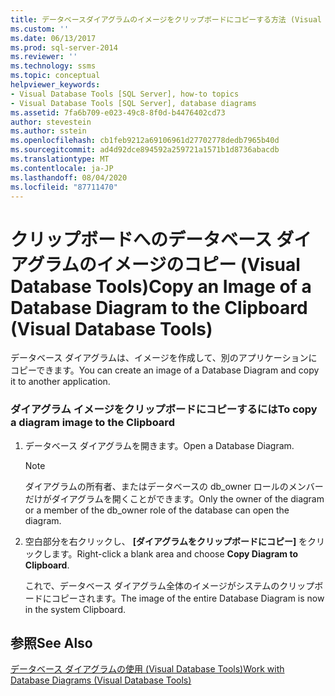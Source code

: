 ```yaml
---
title: データベースダイアグラムのイメージをクリップボードにコピーする方法 (Visual Database Tools) |Microsoft Docs
ms.custom: ''
ms.date: 06/13/2017
ms.prod: sql-server-2014
ms.reviewer: ''
ms.technology: ssms
ms.topic: conceptual
helpviewer_keywords:
- Visual Database Tools [SQL Server], how-to topics
- Visual Database Tools [SQL Server], database diagrams
ms.assetid: 7fa6b709-e023-49c8-8f0d-b4476402cd73
author: stevestein
ms.author: sstein
ms.openlocfilehash: cb1feb9212a69106961d27702778dedb7965b40d
ms.sourcegitcommit: ad4d92dce894592a259721a1571b1d8736abacdb
ms.translationtype: MT
ms.contentlocale: ja-JP
ms.lasthandoff: 08/04/2020
ms.locfileid: "87711470"
---
```

# <a name="copy-an-image-of-a-database-diagram-to-the-clipboard-visual-database-tools"></a><span data-ttu-id="4c5c3-102">クリップボードへのデータベース ダイアグラムのイメージのコピー (Visual Database Tools)</span><span class="sxs-lookup"><span data-stu-id="4c5c3-102">Copy an Image of a Database Diagram to the Clipboard (Visual Database Tools)</span></span>
  <span data-ttu-id="4c5c3-103">データベース ダイアグラムは、イメージを作成して、別のアプリケーションにコピーできます。</span><span class="sxs-lookup"><span data-stu-id="4c5c3-103">You can create an image of a Database Diagram and copy it to another application.</span></span>  
  
### <a name="to-copy-a-diagram-image-to-the-clipboard"></a><span data-ttu-id="4c5c3-104">ダイアグラム イメージをクリップボードにコピーするには</span><span class="sxs-lookup"><span data-stu-id="4c5c3-104">To copy a diagram image to the Clipboard</span></span>  
  
1.  <span data-ttu-id="4c5c3-105">データベース ダイアグラムを開きます。</span><span class="sxs-lookup"><span data-stu-id="4c5c3-105">Open a Database Diagram.</span></span>  
  
    > [!NOTE]  
    >  <span data-ttu-id="4c5c3-106">ダイアグラムの所有者、またはデータベースの db_owner ロールのメンバーだけがダイアグラムを開くことができます。</span><span class="sxs-lookup"><span data-stu-id="4c5c3-106">Only the owner of the diagram or a member of the db_owner role of the database can open the diagram.</span></span>  
  
2.  <span data-ttu-id="4c5c3-107">空白部分を右クリックし、 **[ダイアグラムをクリップボードにコピー]** をクリックします。</span><span class="sxs-lookup"><span data-stu-id="4c5c3-107">Right-click a blank area and choose **Copy Diagram to Clipboard**.</span></span>  
  
     <span data-ttu-id="4c5c3-108">これで、データベース ダイアグラム全体のイメージがシステムのクリップボードにコピーされます。</span><span class="sxs-lookup"><span data-stu-id="4c5c3-108">The image of the entire Database Diagram is now in the system Clipboard.</span></span>  
  
## <a name="see-also"></a><span data-ttu-id="4c5c3-109">参照</span><span class="sxs-lookup"><span data-stu-id="4c5c3-109">See Also</span></span>  
 [<span data-ttu-id="4c5c3-110">データベース ダイアグラムの使用 (Visual Database Tools)</span><span class="sxs-lookup"><span data-stu-id="4c5c3-110">Work with Database Diagrams &#40;Visual Database Tools&#41;</span></span>](visual-database-tools.md)  
  
  
